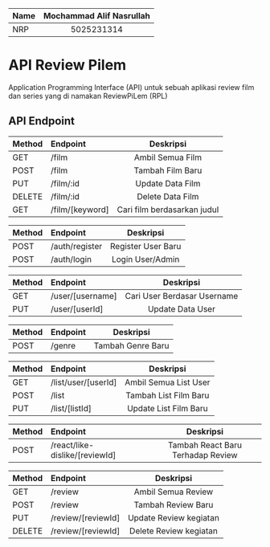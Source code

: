| Name | Mochammad Alif Nasrullah |
| :--- | :----------------------: |
| NRP  |        5025231314        |

# API Review Pilem
Application Programming Interface (API) untuk sebuah aplikasi review film dan series yang di namakan ReviewPiLem (RPL)

## API Endpoint

| Method | Endpoint                        |           Deskripsi            |
| :----- | :------------------------------ | :----------------------------: |
| GET    | /film | Ambil Semua Film |
| POST   | /film | Tambah Film Baru |
| PUT    | /film/:id | Update Data Film |
| DELETE | /film/:id | Delete Data Film |
| GET    | /film/[keyword] | Cari film berdasarkan judul |

| Method | Endpoint                        |           Deskripsi            |
| :----- | :------------------------------ | :----------------------------: |
| POST   | /auth/register | Register User Baru |
| POST   | /auth/login | Login User/Admin |

| Method | Endpoint                        |           Deskripsi            |
| :----- | :------------------------------ | :----------------------------: |
| GET    | /user/[username] | Cari User Berdasar Username |
| PUT    | /user/[userId] | Update Data User |

| Method | Endpoint                        |           Deskripsi            |
| :----- | :------------------------------ | :----------------------------: |
| POST   | /genre                       | Tambah Genre Baru |

| Method | Endpoint                        |           Deskripsi            |
| :----- | :------------------------------ | :----------------------------: |
| GET    | /list/user/[userId] | Ambil Semua List User |
| POST   | /list | Tambah List Film Baru |
| PUT    | /list/[listId] | Update List Film Baru |

| Method | Endpoint                        |           Deskripsi            |
| :----- | :------------------------------ | :----------------------------: |
| POST   | /react/like-dislike/[reviewId] | Tambah React Baru Terhadap Review |

| Method | Endpoint                        |           Deskripsi            |
| :----- | :------------------------------ | :----------------------------: |
| GET    | /review | Ambil Semua Review |
| POST   | /review | Tambah Review Baru |
| PUT    | /review/[reviewId] | Update Review kegiatan |
| DELETE | /review/[reviewId] | Delete Review kegiatan |

